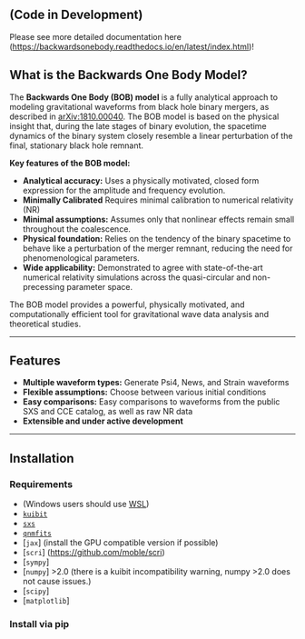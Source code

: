 (Code in Development)
---
Please see more detailed documentation here (https://backwardsonebody.readthedocs.io/en/latest/index.html)!


## What is the Backwards One Body Model?

The **Backwards One Body (BOB) model** is a fully analytical approach to modeling gravitational waveforms from black hole binary mergers, as described in [arXiv:1810.00040](https://arxiv.org/abs/1810.00040). The BOB model is based on the physical insight that, during the late stages of binary evolution, the spacetime dynamics of the binary system closely resemble a linear perturbation of the final, stationary black hole remnant.

**Key features of the BOB model:**
- **Analytical accuracy:** Uses a physically motivated, closed form expression for the amplitude and frequency evolution.
- **Minimally Calibrated** Requires minimal calibration to numerical relativity (NR)
- **Minimal assumptions:** Assumes only that nonlinear effects remain small throughout the coalescence.
- **Physical foundation:** Relies on the tendency of the binary spacetime to behave like a perturbation of the merger remnant, reducing the need for phenomenological parameters.
- **Wide applicability:** Demonstrated to agree with state-of-the-art numerical relativity simulations across the quasi-circular and non-precessing parameter space.    

The BOB model provides a powerful, physically motivated, and computationally efficient tool for gravitational wave data analysis and theoretical studies.

---

## Features

- **Multiple waveform types:** Generate Psi4, News, and Strain waveforms
- **Flexible assumptions:** Choose between various initial conditions
- **Easy comparisons:** Easy comparisons to waveforms from the public SXS and CCE catalog, as well as raw NR data
- **Extensible and under active development**

---

## Installation

### Requirements

- (Windows users should use [WSL](https://docs.microsoft.com/en-us/windows/wsl/))
- [`kuibit`](https://github.com/SRombetto/kuibit)
- [`sxs`](https://github.com/sxs-collaboration/sxs)
- [`qnmfits`](https://github.com/sxs-collaboration/qnmfits) 
- [`jax`] (install the GPU compatible version if possible)
- [`scri`] (https://github.com/moble/scri)
- [`sympy`]
- [`numpy`] >2.0 (there is a kuibit incompatibility warning, numpy >2.0 does not cause issues.)
- [`scipy`]
- [`matplotlib`]


### Install via pip


